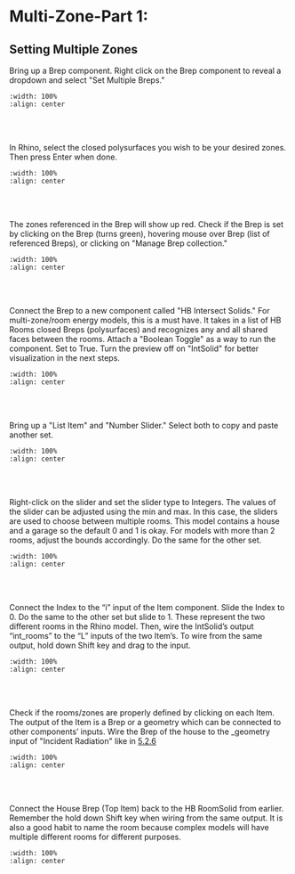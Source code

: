 # Multi-Zone-Part 1: 

## Setting Multiple Zones
Bring up a Brep component. Right click on the Brep component to reveal a dropdown and select "Set Multiple Breps."
```{image} ../_static/multizone/multizone2_1.png
:width: 100%
:align: center
```
<br/><br/>

In Rhino, select the closed polysurfaces you wish to be your desired zones. Then press Enter when done.
```{image} ../_static/multizone/multizone2_2.png
:width: 100%
:align: center
```
<br/><br/>

The zones referenced in the Brep will show up red. Check if the Brep is set by clicking on the Brep (turns green), hovering mouse over Brep (list of referenced Breps), or clicking on "Manage Brep collection."
```{image} ../_static/multizone/multizone2_3.2.png
:width: 100%
:align: center
```
<br/><br/>

Connect the Brep to a new component called "HB Intersect Solids." For multi-zone/room energy models, this is a must have. It takes in a list of HB Rooms closed Breps (polysurfaces) and recognizes any and all shared faces between the rooms. Attach a "Boolean Toggle" as a way to run the component. Set to True. Turn the preview off on "IntSolid" for better visualization in the next steps.
```{image} ../_static/multizone/multizone2_4.png
:width: 100%
:align: center
```
<br/><br/>

Bring up a "List Item" and "Number Slider." Select both to copy and paste another set. 
```{image} ../_static/multizone/multizone2_5.png
:width: 100%
:align: center
```
<br/><br/>

Right-click on the slider and set the slider type to Integers. The values of the slider can be adjusted using the min and max. In this case, the sliders are used to choose between multiple rooms. This model contains a house and a garage so the default 0 and 1 is okay. For models with more than 2 rooms, adjust the bounds accordingly. Do the same for the other set.
```{image} ../_static/multizone/multizone2_5.3.png
:width: 100%
:align: center
```
<br/><br/>

Connect the Index to the “i” input of the Item component. Slide the Index to 0. Do the same to the other set but slide to 1. These represent the two different rooms in the Rhino model. Then, wire the IntSolid’s output “int_rooms” to the “L” inputs of the two Item’s. To wire from the same output, hold down Shift key and drag to the input.
```{image} ../_static/multizone/multizone2_6.png
:width: 100%
:align: center
```
<br/><br/>

Check if the rooms/zones are properly defined by clicking on each Item. The output of the Item is a Brep or a geometry which can be connected to other components’ inputs. Wire the Brep of the house to the _geometry input of "Incident Radiation" like in [5.2.6](##5.2.6._Set_Analysis_Period_for_Summer_Design_Day)
```{image} ../_static/multizone/multizone2_7.2.png
:width: 100%
:align: center
```
<br/><br/>

Connect the House Brep (Top Item) back to the HB RoomSolid from earlier. Remember the hold down Shift key when wiring from the same output. It is also a good habit to name the room because complex models will have multiple different rooms for different purposes.
```{image} ../_static/multizone/multizone2_8.png
:width: 100%
:align: center
```
<br/><br/>
